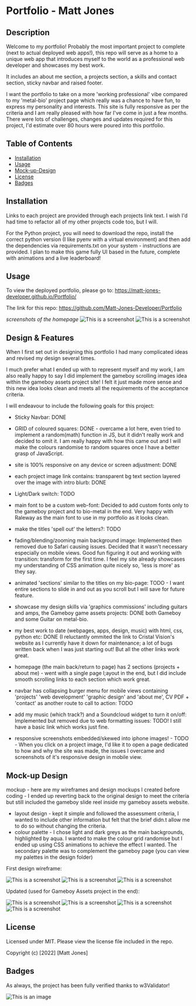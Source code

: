 # Portfolio - Matt Jones

## Description

Welcome to my portfolio!
Probably the most important project to complete (next to actual deployed web apps!), this repo will serve as a home to a unique web app that introduces myself to the world as a professional web developer and showcases my best work. 

It includes an about me section, a projects section, a skills and contact section, sticky navbar and raised footer.

I want the portfolio to take on a more 'working professional' vibe compared to my 'metal-bio' project page which really was a chance to have fun, to express my personality and interests.  This site is fully responsive as per the criteria and I am really pleased with how far I've come in just a few months.  There were lots of challenges, changes and updates required for this project, I'd estimate over 80 hours were poured into this portfolio.

## Table of Contents

* [Installation](#installation)
* [Usage](#usage)
* [Mock-up-Design](#mock-up-design)
* [License](#license)
* [Badges](#badges)

## Installation

Links to each project are provided through each projects link text. I wish I'd had time to refactor all of my other projects code too, but I will.

For the Python project, you will need to download the repo, install the correct python version (I like pyenv with a virtual environment) and then add the dependencies via requirements.txt on your system - instructions are provided.  I plan to make this game fully UI based in the future, complete with animations and a live leaderboard!


## Usage

To view the deployed portfolio, please go to: https://matt-jones-developer.github.io/Portfolio/

The link for this repo: https://github.com/Matt-Jones-Developer/Portfolio

*screenshots of the homepage*
![This is a screenshot](/assets/images/demo/portfolio_screenshot1.png)
![This is a screenshot](/assets/images/demo/portfolio_screenshot2.png)


## Design & Features

When I first set out in designing this portfolio I had many complicated ideas and revised my design several times.  

I much prefer what I ended up with to represent myself and my work, I am also really happy to say I did implement the gameboy scrolling images idea within the gameboy assets project site!  I felt it just made more sense and this new idea looks clean and meets all the requirements of the acceptance criteria.

I will endeavour to include the following goals for this project:

- Sticky Navbar: DONE
- GRID of coloured squares: DONE - overcame a lot here, even tried to implement a random(math) function in JS, but it didn't really work and decided to omit it.  I am really happy with how this came out and I will make the colours randomise to random squares once I have a better grasp of JavaScript.

- site is 100% responsive on any device or screen adjustment: DONE 
- each project image link contains: transparent bg text section layered over the image with intro blurb: DONE
- Light/Dark switch: TODO

- main font to be a custom web-font: Decided to add custom fonts only to the gameboy project and to bio-metal in the end.  Very happy with Raleway as the main font to use in my portfolio as it looks clean.
  
- make the titles 'spell out' the letters?: TODO
- fading/blending/zooming main background image: Implemented then removed due to Safari causing issues.  Decided that it wasn't necessary especially on mobile views. Good fun figuring it out and working with transition: transform for the first time.  I feel my site already showcases my understanding of CSS animation quite nicely so, 'less is more' as they say.

- animated 'sections' similar to the titles on my bio-page: TODO - I want entire sections to slide in and out as you scroll but I will save for future feature.

- showcase my design skills via 'graphics commissions' including guitars and amps, the Gameboy game assets projects: DONE both Gameboy and some Guitar on metal-bio.

- my best work to date (webpages, apps, design, music) with html, css, python etc: DONE (I reluctantly ommited the link to Cristal Vision's website as I currently have it down for maintenance; a lot of bugs written back when I was just starting out!  But all the other links work great.

- homepage (the main back/return to page) has 2 sections (projects + about me)  - went with a single page l;ayout in the end, but I did include smooth scrolling links to each section which work great.

- navbar has collapsing burger menu for mobile views containing 'projects' 'web development' 'graphic design' and 'about me', CV PDF + 'contact' as another route to call to action: TODO 

- add my music (which track?) and a Soundcloud widget to turn it on/off: Implemented but removed due to web formatting issues: TODO! I still have a basic link which works just fine.

- responsive screenshots embedded/skewed into iphone images! - TODO - When you click on a project image, I'd like it to open a page dedicated to how and why the site was made, the issues I overcame and screenshots of it's responsive design in mobile view.

## Mock-up Design

mockup - here are my wireframes and design mockups I created before coding - I ended up reverting back to the original design to meet the criteria but still included the gameboy slide reel inside my gameboy assets website.

- layout design - kept it simple and followed the assessment criteria, I wanted to include other information but felt that the brief didn.t allow me to do so without changing the criteria. 
- colour palette - I chose light and dark greys as the main backgrounds, highlighted by aqua.  I wanted to make the colour grid randomise but I ended up using CSS animations to achieve the effect I wanted.  The secondary palette was to complement the gameboy page (you can view my palettes in the design folder)

First design wireframe:

![This is a screenshot](/assets/images/design/home-page-layout.png)
![This is a screenshot](/assets/images/design/project_grid_design.png)
![This is a screenshot](/assets/images/design/final-project-page-layout.png)

Updated (used for Gameboy Assets project in the end):

![This is a screenshot](/assets/images/design/portfolio_updated_wireframe_1.png)
![This is a screenshot](/assets/images/design/portfolio_updated_wireframe_2.png)
![This is a screenshot](/assets/images/design/portfolio_updated_wireframe_3.png)
![This is a screenshot](/assets/images/design/portfolio_updated_wireframe_4.png)

## License 

Licensed under MIT.  Please view the license file included in the repo.

Copyright (c) [2022] [Matt Jones]


## Badges

As always, the project has been fully verified thanks to w3Validator!

![This is an image](https://img.shields.io/w3c-validation/html?targetUrl=https%3A%2F%2Fvalidator.nu%2F)

